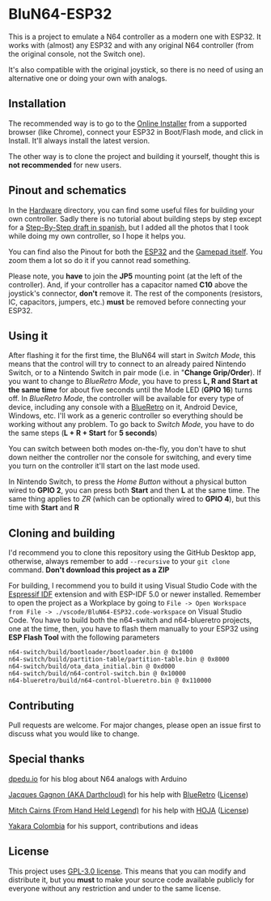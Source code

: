 # BluN64-ESP32

This is a project to emulate a N64 controller as a modern one with ESP32. It works with (almost) any ESP32 and with any original N64 controller (from the original console, not the Switch one).

It's also compatible with the original joystick, so there is no need of using an alternative one or doing your own with analogs.

## Installation

The recommended way is to go to the [Online Installer](https://jpzv.github.io/BluN64-ESP32/) from a supported browser (like Chrome), connect your ESP32 in Boot/Flash mode, and click in Install. It'll always install the latest version.

The other way is to clone the project and building it yourself, thought this is **not recommended** for new users.

## Pinout and schematics

In the [Hardware](/hardware) directory, you can find some useful files for building your own controller. Sadly there is no tutorial about building steps by step except for a [Step-By-Step draft in spanish](/hardware/Assembly%20steps%20-%20ES.txt), but I added all the photos that I took while doing my own controller, so I hope it helps you.

You can find also the Pinout for both the [ESP32](/hardware/ESP32%20Pinout.png) and the [Gamepad itself](/hardware/GamePad%20Pinout.png). You zoom them a lot so do it if you cannot read something.

Please note, you **have** to join the **JP5** mounting point (at the left of the controller). And, if your controller has a capacitor named **C10** above the joystick's connector, **don't** remove it. The rest of the components (resistors, IC, capacitors, jumpers, etc.) **must** be removed before connecting your ESP32.

## Using it

After flashing it for the first time, the BluN64 will start in *Switch Mode*, this means that the control will try to connect to an already paired Nintendo Switch, or to a Nintendo Switch in pair mode (i.e. in "**Change Grip/Order**). If you want to change to *BlueRetro Mode*, you have to press **L, R and Start at the same time** for about five seconds until the Mode LED (**GPIO 16**) turns off. In *BlueRetro Mode*, the controller will be available for every type of device, including any console with a [BlueRetro](https://github.com/darthcloud/BlueRetro) on it, Android Device, Windows, etc. I'll work as a generic controller so everything should be working without any problem. To go back to *Switch Mode*, you have to do the same steps (**L + R + Start** for **5 seconds**)

You can switch between both modes on-the-fly, you don't have to shut down neither the controller nor the console for switching, and every time you turn on the controller it'll start on the last mode used.

In Nintendo Switch, to press the *Home Button* without a physical button wired to **GPIO 2**, you can press both **Start** and then **L** at the same time. The same thing applies to *ZR* (which can be optionally wired to **GPIO 4**), but this time with **Start** and **R**

## Cloning and building

I'd recommend you to clone this repository using the GitHub Desktop app, otherwise, always remember to add `--recursive` to your `git clone` command. **Don't download this project as a ZIP**

For building, I recommend you to build it using Visual Studio Code with the [Espressif IDF](https://marketplace.visualstudio.com/items?itemName=espressif.esp-idf-extension) extension and with ESP-IDF 5.0 or newer installed. Remember to open the project as a Workplace by going to `File -> Open Workspace from File -> ./vscode/BluN64-ESP32.code-workspace` on Visual Studio Code. You have to build both the n64-switch and n64-blueretro projects, one at the time, then, you have to flash them manually to your ESP32 using **ESP Flash Tool** with the following parameters

```
n64-switch/build/bootloader/bootloader.bin @ 0x1000
n64-switch/build/partition-table/partition-table.bin @ 0x8000
n64-switch/build/ota_data_initial.bin @ 0xd000
n64-switch/build/n64-control-switch.bin @ 0x10000
n64-blueretro/build/n64-control-blueretro.bin @ 0x110000
```

## Contributing

Pull requests are welcome. For major changes, please open an issue first to discuss what you would like to change.

## Special thanks

[dpedu.io](https://dpedu.io/article/2015-03-11/nintendo-64-joystick-pinout-arduino) for his blog about N64 analogs with Arduino

[Jacques Gagnon (AKA Darthcloud)](https://github.com/darthcloud) for his help with [BlueRetro](https://github.com/darthcloud/BlueRetro/) ([License](https://github.com/darthcloud/BlueRetro/blob/master/LICENSE))

[Mitch Cairns (From Hand Held Legend)](https://github.com/mitchellcairns) for his help with [HOJA](https://github.com/HandHeldLegend/HOJA-LIB-ESP32) ([License](https://github.com/HandHeldLegend/HOJA-LIB-ESP32/blob/main/LICENSE.md))

[Yakara Colombia](https://github.com/yakaracolombia) for his support, contributions and ideas

## License

This project uses [GPL-3.0 license](/LICENSE). This means that you can modify and distribute it, but you **must** to make your source code available publicly for everyone without any restriction and under to the same license.
